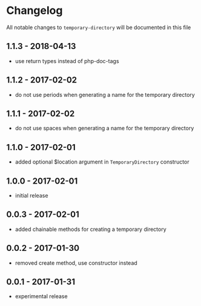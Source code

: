 # Changelog

All notable changes to `temporary-directory` will be documented in this file

## 1.1.3 - 2018-04-13

- use return types instead of php-doc-tags

## 1.1.2 - 2017-02-02

- do not use periods when generating a name for the temporary directory

## 1.1.1 - 2017-02-02

- do not use spaces when generating a name for the temporary directory

## 1.1.0 - 2017-02-01

- added optional $location argument in `TemporaryDirectory` constructor

## 1.0.0 - 2017-02-01

- initial release

## 0.0.3 - 2017-02-01

- added chainable methods for creating a temporary directory

## 0.0.2 - 2017-01-30

- removed create method, use constructor instead

## 0.0.1 - 2017-01-31

- experimental release
